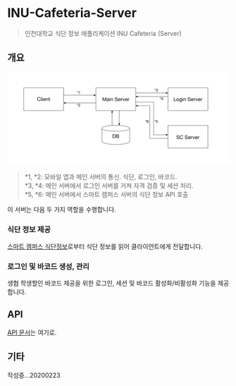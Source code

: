 # INU-Cafeteria-Server

> 인천대학교 식단 정보 애플리케이션 INU Cafeteria (Server)

## 개요

![architecture](/docs/architecture.jpeg)
> \*1, \*2: 모바일 앱과 메인 서버의 통신. 식단, 로그인, 바코드.    
> \*3, \*4: 메인 서버에서 로그인 서버를 거쳐 자격 검증 및 세션 처리.    
> \*5, \*6: 메인 서버에서 스마트 캠퍼스 서버의 식단 정보 API 호출

이 서버는 다음 두 가지 역할을 수행합니다.

### 식단 정보 제공

[스마트 캠퍼스 식단정보](https://sc.inu.ac.kr/inumportal/main/info/life/foodmenuSearch?stdDate=20200219)로부터 식단 정보를 읽어 클라이언트에게 전달합니다.

### 로그인 및 바코드 생성, 관리

생협 학생할인 바코드 제공을 위한 로그인, 세션 및 바코드 활성화/비활성화 기능을 제공합니다.

## API

[API 문서](/docs/api-doc.md)는 여기로.

## 기타

작성중...20200223
